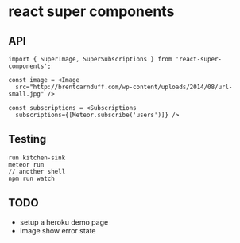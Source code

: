 # react super components

## API
```
import { SuperImage, SuperSubscriptions } from 'react-super-components';

const image = <Image
  src="http://brentcarnduff.com/wp-content/uploads/2014/08/url-small.jpg" />

const subscriptions = <Subscriptions
  subscriptions={[Meteor.subscribe('users')]} />
```

## Testing
```
run kitchen-sink
meteor run
// another shell
npm run watch
```

## TODO
- setup a heroku demo page
- image show error state
